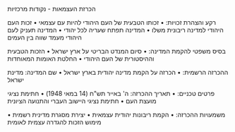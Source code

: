 הכרזת העצמאות - נקודות מרכזיות

רקע והצהרת זכויות:
• זכותו הטבעית של העם היהודי להיות עם עצמאי
• זכות העם היהודי למדינה ריבונית משלו
• המדינה תפתח שעריה לכל יהודי
• המדינה תעניק לעם היהודי מעמד שווה בין העמים

בסיס משפטי להקמת המדינה:
• סיום המנדט הבריטי על ארץ ישראל
• הזכות הטבעית וההיסטורית של העם היהודי
• החלטת האומות המאוחדות

ההכרזה הרשמית:
• הכרזה על הקמת מדינה יהודית בארץ ישראל
• שם המדינה: מדינת ישראל

פרטים טכניים:
• תאריך ההכרזה: ה' באייר תש"ח (14 במאי 1948)
• חתימת נציגי מועצת העם
• חתימת נציגי היישוב העברי והתנועה הציונית

משמעויות ההכרזה:
• הקמת ריבונות יהודית עצמאית
• יצירת מסגרת מדינית רשמית
• מימוש הזכות להגדרה עצמית לאומית